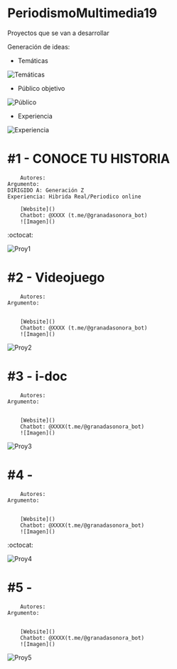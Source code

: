 # PeriodismoMultimedia19


Proyectos que se van a desarrollar 

Generación de ideas: 

* Temáticas

![Temáticas](https://github.com/mgea/PeriodismoMultimedia/blob/master/2019/Tema.JPG) 

* Público objetivo

![Público](https://github.com/mgea/PeriodismoMultimedia/blob/master/2019/Publicos.JPG)


* Experiencia

![Experiencia](https://github.com/mgea/PeriodismoMultimedia/blob/master/2019/Experiencia.JPG)



#1 -  CONOCE TU HISTORIA
========================================
		Autores: 
    Argumento: 
    DIRIGIDO A: Generación Z
    Experiencia: Hibrida Real/Periodico online

		[Website]()
		Chatbot: @XXXX (t.me/@granadasonora_bot)
		![Imagen]()
		
  :octocat:  
		
![Proy1](https://github.com/mgea/PeriodismoMultimedia/blob/master/2019/Proy1.JPG)


#2 -  Videojuego
========================================
		Autores: 
    Argumento: 
    

		[Website]()
		Chatbot: @XXXX (t.me/@granadasonora_bot)
		![Imagen]()


![Proy2](https://github.com/mgea/PeriodismoMultimedia/blob/master/2019/Proy2.JPG)


#3 -  i-doc
========================================
		Autores: 
    Argumento: 
    

		[Website]()
		Chatbot: @XXXX(t.me/@granadasonora_bot)
		![Imagen]()

		
![Proy3](https://github.com/mgea/PeriodismoMultimedia/blob/master/2019/Proy3.JPG)


#4 - 
========================================
		Autores: 
    Argumento: 
    

		[Website]()
		Chatbot: @XXXX(t.me/@granadasonora_bot)
		![Imagen]()


  :octocat:  
		
![Proy4](https://github.com/mgea/PeriodismoMultimedia/blob/master/2019/Proy4.JPG)


#5 - 
========================================
		Autores: 
    Argumento: 
    

		[Website]()
		Chatbot: @XXXX(t.me/@granadasonora_bot)
		![Imagen]()

	
![Proy5](https://github.com/mgea/PeriodismoMultimedia/blob/master/2019/Proy5.JPG)


